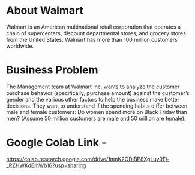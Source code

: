# About Walmart
Walmart is an American multinational retail corporation that operates a chain of supercenters, discount departmental stores, and grocery stores from the United States. Walmart has more than 100 million customers worldwide.

# Business Problem
The Management team at Walmart Inc. wants to analyze the customer purchase behavior (specifically, purchase amount) against the customer’s gender and the various other factors to help the business make better decisions. They want to understand if the spending habits differ between male and female customers: Do women spend more on Black Friday than men? (Assume 50 million customers are male and 50 million are female).

# Google Colab Link -
https://colab.research.google.com/drive/1nmK2ODlBP8XgLuy9Fj-_RZHWKdEmWb16?usp=sharing
